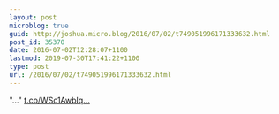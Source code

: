 ```yaml
---
layout: post
microblog: true
guid: http://joshua.micro.blog/2016/07/02/t749051996171333632.html
post_id: 35370
date: 2016-07-02T12:28:07+1100
lastmod: 2019-07-30T17:41:22+1100
type: post
url: /2016/07/02/t749051996171333632.html
---
```

"..." [t.co/WSc1AwbIq...](https://t.co/WSc1AwbIqC)
